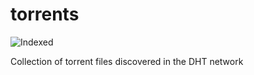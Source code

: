 torrents 
========
![Indexed](https://img.shields.io/badge/indexed-130922-blue)

Collection of torrent files discovered in the DHT network
